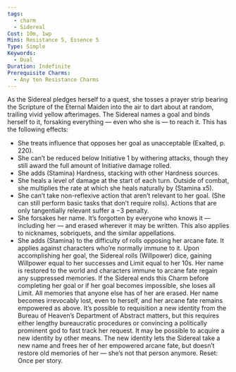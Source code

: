 ```yaml
---
tags:
  - charm
  - Sidereal
Cost: 10m, 1wp
Mins: Resistance 5, Essence 5
Type: Simple
Keywords:
  - Dual
Duration: Indefinite
Prerequisite Charms:
  - Any ten Resistance Charms
---
```

As the Sidereal pledges herself to a quest, she tosses a prayer strip bearing the Scripture of the Eternal Maiden into the air to dart about at random, trailing vivid yellow afterimages. The Sidereal names a goal and binds herself to it, forsaking everything — even who she is — to reach it. This has the following effects: 
-  She treats influence that opposes her goal as unacceptable (Exalted, p. 220). 
-  She can’t be reduced below Initiative 1 by withering attacks, though they still award the full amount of Initiative damage rolled. 
-  She adds (Stamina) Hardness, stacking with other Hardness sources. 
-  She heals a level of damage at the start of each turn. Outside of combat, she multiplies the rate at which she heals naturally by (Stamina x5). 
-  She can’t take non-reflexive action that aren’t relevant to her goal. (She can still perform basic tasks that don’t require rolls). Actions that are only tangentially relevant suffer a −3 penalty. 
-  She forsakes her name. It’s forgotten by everyone who knows it — including her — and erased wherever it may be written. This also applies to nicknames, sobriquets, and the similar appellations. 
-  She adds (Stamina) to the difficulty of rolls opposing her arcane fate. It applies against characters who’re normally immune to it. Upon accomplishing her goal, the Sidereal rolls (Willpower) dice, gaining Willpower equal to her successes and Limit equal to her 10s. Her name is restored to the world and characters immune to arcane fate regain any suppressed memories. If the Sidereal ends this Charm before completing her goal or if her goal becomes impossible, she loses all Limit. All memories that anyone else has of her are erased. Her name becomes irrevocably lost, even to herself, and her arcane fate remains empowered as above. It’s possible to requisition a new identity from the Bureau of Heaven’s Department of Abstract matters, but this requires either lengthy bureaucratic procedures or convincing a politically prominent god to fast track her request. It may be possible to acquire a new identity by other means. The new identity lets the Sidereal take a new name and frees her of her empowered arcane fate, but doesn’t restore old memories of her — she’s not that person anymore. Reset: Once per story.